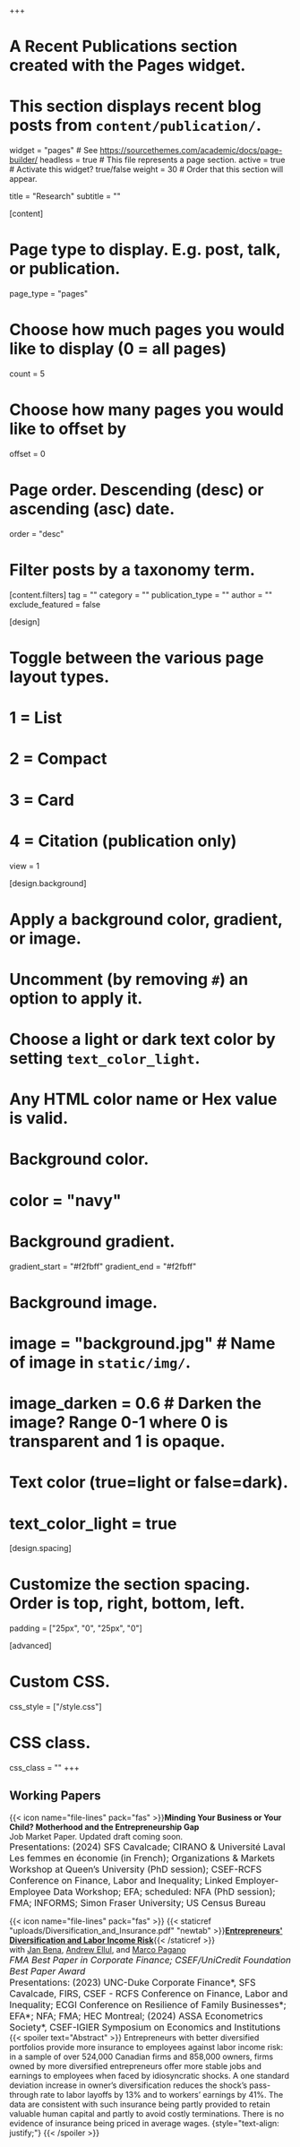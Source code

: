 +++
# A Recent Publications section created with the Pages widget.
# This section displays recent blog posts from `content/publication/`.

widget = "pages"  # See https://sourcethemes.com/academic/docs/page-builder/
headless = true  # This file represents a page section.
active = true  # Activate this widget? true/false
weight = 30  # Order that this section will appear.

title = "Research"
subtitle = ""

[content]
  # Page type to display. E.g. post, talk, or publication.
  page_type = "pages"
  
  # Choose how much pages you would like to display (0 = all pages)
  count = 5
  
  # Choose how many pages you would like to offset by
  offset = 0

  # Page order. Descending (desc) or ascending (asc) date.
  order = "desc"

  # Filter posts by a taxonomy term.
  [content.filters]
    tag = ""
    category = ""
    publication_type = ""
    author = ""
    exclude_featured = false
  
[design]
  # Toggle between the various page layout types.
  #   1 = List
  #   2 = Compact
  #   3 = Card
  #   4 = Citation (publication only)
  view = 1
  
[design.background]
  # Apply a background color, gradient, or image.
  #   Uncomment (by removing `#`) an option to apply it.
  #   Choose a light or dark text color by setting `text_color_light`.
  #   Any HTML color name or Hex value is valid.
    
  # Background color.
  # color = "navy"
  
  # Background gradient.
  gradient_start = "#f2fbff"
  gradient_end = "#f2fbff"
  
  # Background image.
  # image = "background.jpg"  # Name of image in `static/img/`.
  # image_darken = 0.6  # Darken the image? Range 0-1 where 0 is transparent and 1 is opaque.

  # Text color (true=light or false=dark).
  # text_color_light = true  

[design.spacing]
  # Customize the section spacing. Order is top, right, bottom, left.
  padding = ["25px", "0", "25px", "0"]

[advanced]
 # Custom CSS. 
 css_style = ["/style.css"]
 
 # CSS class.
 css_class = ""
+++

<h2>Working Papers</h2>

{{< icon name="file-lines" pack="fas" >}}<b>Minding Your Business or Your Child? Motherhood and the Entrepreneurship Gap</b> <br>
Job Market Paper. Updated draft coming soon.<br>
<font size="3">Presentations: (2024) SFS Cavalcade; CIRANO & Université Laval Les femmes en économie (in
French); Organizations & Markets Workshop at Queen’s
University (PhD session); CSEF-RCFS Conference on Finance, Labor and Inequality; Linked
Employer-Employee Data Workshop; EFA; scheduled: NFA (PhD session); FMA; INFORMS; Simon Fraser University; US Census Bureau
</font>

{{< icon name="file-lines" pack="fas" >}} {{< staticref "uploads/Diversification_and_Insurance.pdf" "newtab" >}}<ins><b>Entrepreneurs' Diversification and Labor Income Risk</b></ins>{{< /staticref >}} <br>
with <a href="https://www.janbena.com">Jan Bena</a>, <a href="https://sites.google.com/view/andrewellul/home/">Andrew Ellul</a>, and <a href="https://sites.google.com/view/marcopagano">Marco Pagano</a><br>
<font size="3"><i>FMA Best Paper in Corporate Finance; CSEF/UniCredit Foundation Best Paper Award </i> <br>
Presentations: (2023) UNC-Duke Corporate Finance*, SFS Cavalcade, FIRS, CSEF - RCFS Conference on Finance, Labor and
Inequality; ECGI Conference on Resilience of Family Businesses*; EFA*; NFA; FMA; HEC Montreal; (2024) ASSA Econometrics Society*, CSEF-IGIER Symposium on Economics and Institutions</font>
{{< spoiler text="Abstract" >}}
Entrepreneurs with better diversified portfolios provide more insurance to employees against labor income risk: in a sample of over 524,000 Canadian firms and 858,000
owners, firms owned by more diversified entrepreneurs offer more stable jobs and earnings to employees when faced by idiosyncratic shocks. A one standard deviation increase in owner’s diversification reduces the shock’s pass-through rate to labor layoffs by 13% and to workers’ earnings by 41%. The data are consistent with such
insurance being partly provided to retain valuable human capital and partly to avoid costly terminations. There is no evidence of insurance being priced in average wages.
{style="text-align: justify;"}
{{< /spoiler >}}


